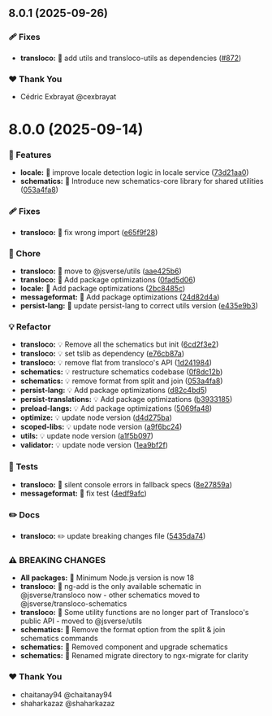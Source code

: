 ## 8.0.1 (2025-09-26)


### 🩹 Fixes

- **transloco:** 🐛 add utils and transloco-utils as dependencies ([#872](https://github.com/jsverse/transloco/pull/872))

### ❤️  Thank You

- Cédric Exbrayat @cexbrayat

# 8.0.0 (2025-09-14)

### 🚀 Features

- **locale:** 🎸 improve locale detection logic in locale service ([73d21aa0](https://github.com/jsverse/transloco/commit/73d21aa0))
- **schematics:** 🎸 Introduce new schematics-core library for shared utilities ([053a4fa8](https://github.com/jsverse/transloco/commit/053a4fa8))

### 🩹 Fixes

- **transloco:** 🐛 fix wrong import ([e65f9f28](https://github.com/jsverse/transloco/commit/e65f9f28))

### 🤖 Chore

- **transloco:** 🤖 move to @jsverse/utils ([aae425b6](https://github.com/jsverse/transloco/commit/aae425b6))
- **transloco:** 🤖 Add package optimizations ([0fad5d06](https://github.com/jsverse/transloco/commit/0fad5d06))
- **locale:** 🤖 Add package optimizations ([2bc8485c](https://github.com/jsverse/transloco/commit/2bc8485c))
- **messageformat:** 🤖 Add package optimizations ([24d82d4a](https://github.com/jsverse/transloco/commit/24d82d4a))
- **persist-lang:** 🤖 update persist-lang to correct utils version ([e435e9b3](https://github.com/jsverse/transloco/commit/e435e9b3))

### 💡 Refactor

- **transloco:** 💡 Remove all the schematics but init ([6cd2f3e2](https://github.com/jsverse/transloco/commit/6cd2f3e2))
- **transloco:** 💡 set tslib as dependency ([e76cb87a](https://github.com/jsverse/transloco/commit/e76cb87a))
- **transloco:** 💡 remove flat from transloco's API ([1d241984](https://github.com/jsverse/transloco/commit/1d241984))
- **schematics:** 💡 restructure schematics codebase ([0f8dc12b](https://github.com/jsverse/transloco/commit/0f8dc12b))
- **schematics:** 💡 remove format from split and join ([053a4fa8](https://github.com/jsverse/transloco/commit/053a4fa8))
- **persist-lang:** 💡 Add package optimizations ([d82c4bd5](https://github.com/jsverse/transloco/commit/d82c4bd5))
- **persist-translations:** 💡 Add package optimizations ([b3933185](https://github.com/jsverse/transloco/commit/b3933185))
- **preload-langs:** 💡 Add package optimizations ([5069fa48](https://github.com/jsverse/transloco/commit/5069fa48))
- **optimize:** 💡 update node version ([d4d275ba](https://github.com/jsverse/transloco/commit/d4d275ba))
- **scoped-libs:** 💡 update node version ([a9f6bc24](https://github.com/jsverse/transloco/commit/a9f6bc24))
- **utils:** 💡 update node version ([a1f5b097](https://github.com/jsverse/transloco/commit/a1f5b097))
- **validator:** 💡 update node version ([1ea9bf2f](https://github.com/jsverse/transloco/commit/1ea9bf2f))

### 💍 Tests

- **transloco:** 💍 silent console errors in fallback specs ([8e27859a](https://github.com/jsverse/transloco/commit/8e27859a))
- **messageformat:** 💍 fix test ([4edf9afc](https://github.com/jsverse/transloco/commit/4edf9afc))

### ✏️ Docs

- **transloco:** ✏️ update breaking changes file ([5435da74](https://github.com/jsverse/transloco/commit/5435da74))

### ⚠ BREAKING CHANGES

- **All packages:** 🧨 Minimum Node.js version is now 18
- **transloco:** 🧨 ng-add is the only available schematic in @jsverse/transloco now - other schematics moved to @jsverse/transloco-schematics
- **transloco:** 🧨 Some utility functions are no longer part of Transloco's public API - moved to @jsverse/utils
- **schematics:** 🧨 Remove the format option from the split & join schematics commands
- **schematics:** 🧨 Removed component and upgrade schematics
- **schematics:** 🧨 Renamed migrate directory to ngx-migrate for clarity

### ❤️ Thank You

- chaitanay94 @chaitanay94
- shaharkazaz @shaharkazaz
